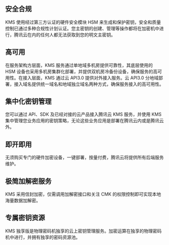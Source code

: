 ## 安全合规
KMS 使用经过第三方认证的硬件安全模块 HSM 来生成和保护密钥，安全和质量控制已通过多种合规性计划认证。您主密钥的创建、管理等操作都将在加密机中进行，腾讯云在内的任何人都无法获取到您的明文主密钥。
## 高可用
在服务架构方层面，KMS 服务通过单地域多机房提供可靠性，其底层使用的 HSM 设备也采用多机房集群化部署，并提供双机房冷备份设备，确保服务的高可用性。在接入层面，KMS 通过云 API3.0 提供对外接入服务。云 API3.0 分地域部署，接入域名提供统一域名和地域独立域名两种方式，确保服务接入的高可用性。
## 集中化密钥管理
您可以通过 API、SDK 及已经对接的云产品接入腾讯云 KMS 服务，并使用 KMS 集中管理您业务应用的密钥策略，无论这些业务应用是部署在腾讯云内或是腾讯云外。
##  即开即用
无须购买专门的硬件加密设备，一键部署，按量付费，腾讯云将提供所有后端服务维护。
## 极简加解密服务
KMS 采用信封加密，仅需调用加解密接口和关注 CMK 的权限控制即可实现本地海量数据加解密。
## 专属密钥资源
KMS 独享版是物理密码机独享的云上密钥管理服务。加密运算在独享的物理密码机中进行，并拥有独享的密码资源池。
